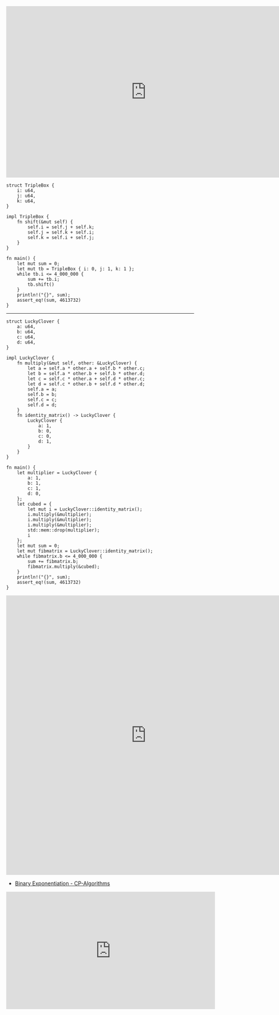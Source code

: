 <html><iframe src="https://docs.google.com/presentation/d/e/2PACX-1vSaHP7TcUI71uiwljBVfn6M7yFRxgXos451Bcb_q-y0h__0CLFzDZn916HYRaj-y_hfgcS-MUbDsEh6/embed?start=false&loop=false&delayms=60000" frameborder="0"  width="750" height="460" allowfullscreen="true" mozallowfullscreen="true" webkitallowfullscreen="true"></iframe></html>

```rust,editable
struct TripleBox {
    i: u64,
    j: u64,
    k: u64,
}

impl TripleBox {
    fn shift(&mut self) {
        self.i = self.j + self.k;
        self.j = self.k + self.i;
        self.k = self.i + self.j;
    }
}

fn main() {
    let mut sum = 0;
    let mut tb = TripleBox { i: 0, j: 1, k: 1 };
    while tb.i <= 4_000_000 {
        sum += tb.i;
        tb.shift()
    }
    println!("{}", sum);
    assert_eq!(sum, 4613732)
}
```
---
```rust,editable
struct LuckyClover {
    a: u64,
    b: u64,
    c: u64,
    d: u64,
}

impl LuckyClover {
    fn multiply(&mut self, other: &LuckyClover) {
        let a = self.a * other.a + self.b * other.c;
        let b = self.a * other.b + self.b * other.d;
        let c = self.c * other.a + self.d * other.c;
        let d = self.c * other.b + self.d * other.d;
        self.a = a;
        self.b = b;
        self.c = c;
        self.d = d;
    }
    fn identity_matrix() -> LuckyClover {
        LuckyClover {
            a: 1,
            b: 0,
            c: 0,
            d: 1,
        }
    }
}

fn main() {
    let multiplier = LuckyClover {
        a: 1,
        b: 1,
        c: 1,
        d: 0,
    };
    let cubed = {
        let mut i = LuckyClover::identity_matrix();
        i.multiply(&multiplier);
        i.multiply(&multiplier);
        i.multiply(&multiplier);
        std::mem::drop(multiplier);
        i
    };
    let mut sum = 0;
    let mut fibmatrix = LuckyClover::identity_matrix();
    while fibmatrix.b <= 4_000_000 {
        sum += fibmatrix.b;
        fibmatrix.multiply(&cubed);
    }
    println!("{}", sum);
    assert_eq!(sum, 4613732)
}
```

<html><iframe frameborder="0" width="750" height="750" src="https://play.rust-lang.org/?version=stable&mode=debug&edition=2018&code=use%20std%3A%3Atime%3A%3AInstant%3B%0A%0Afn%20main()%20%7B%0A%20%20%20%20%2F%2F%20warm%20up%0A%20%20%20%20assert_eq!(th_fib_matrix(1)%2C%201)%3B%0A%20%20%20%20assert_eq!(th_fib_matrix(2)%2C%201)%3B%0A%20%20%20%20assert_eq!(th_fib_matrix(3)%2C%202)%3B%0A%20%20%20%20assert_eq!(th_fib_matrix(4)%2C%203)%3B%0A%20%20%20%20assert_eq!(th_fib_matrix(5)%2C%205)%3B%0A%20%20%20%20assert_eq!(th_fib_matrix(6)%2C%208)%3B%0A%0A%20%20%20%20assert_eq!(th_fib_linear(1)%2C%201)%3B%0A%20%20%20%20assert_eq!(th_fib_linear(2)%2C%201)%3B%0A%20%20%20%20assert_eq!(th_fib_linear(3)%2C%202)%3B%0A%20%20%20%20assert_eq!(th_fib_linear(4)%2C%203)%3B%0A%20%20%20%20assert_eq!(th_fib_linear(5)%2C%205)%3B%0A%20%20%20%20assert_eq!(th_fib_linear(6)%2C%208)%3B%0A%0A%20%20%20%20%2F%2F%2088%20ns%20(Intel%20i7%203632QM)%0A%20%20%20%20let%20start_matrix%20%3D%20Instant%3A%3Anow()%3B%0A%20%20%20%20assert_eq!(th_fib_matrix(185)%2C%20205697230343233228174223751303346572685)%3B%0A%20%20%20%20let%20duration_matrix%20%3D%20start_matrix.elapsed()%3B%0A%0A%20%20%20%20%2F%2F%20133%20ns%20(Intel%20i7%203632QM)%0A%20%20%20%20let%20start_linear%20%3D%20Instant%3A%3Anow()%3B%0A%20%20%20%20assert_eq!(th_fib_linear(185)%2C%20205697230343233228174223751303346572685)%3B%0A%20%20%20%20let%20duration_linear%20%3D%20start_linear.elapsed()%3B%0A%20%20%20%20%0A%20%20%20%20println!(%0A%20%20%20%20%20%20%20%20%22Time%20elapsed%20in%20th_fib_matrix()%20%7B%3A%3F%7D%20and%20th_fib_linear()%20%7B%3A%3F%7D%22%2C%0A%20%20%20%20%20%20%20%20duration_matrix%2C%20duration_linear%0A%20%20%20%20)%3B%0A%7D%0A%0Afn%20th_fib_matrix(mut%20th%3A%20u8)%20-%3E%20u128%20%7B%0A%20%20%20%20assert!(th%20%3C%3D%20185%2C%20%22u128%20size%22)%3B%0A%20%20%20%20let%20mut%20result%20%3D%20LuckyClover%3A%3Aidentity_matrix()%3B%0A%20%20%20%20let%20mut%20acc%20%3D%20LuckyClover%20%7B%0A%20%20%20%20%20%20%20%20a%3A%201%2C%0A%20%20%20%20%20%20%20%20b%3A%201%2C%0A%20%20%20%20%20%20%20%20c%3A%201%2C%0A%20%20%20%20%20%20%20%20d%3A%200%2C%0A%20%20%20%20%7D%3B%0A%20%20%20%20loop%20%7B%0A%20%20%20%20%20%20%20%20if%20th%20%25%202%20%3D%3D%201%20%7B%0A%20%20%20%20%20%20%20%20%20%20%20%20result.multiply(%26acc)%3B%0A%20%20%20%20%20%20%20%20%7D%0A%20%20%20%20%20%20%20%20th%20%3E%3E%3D%201%3B%0A%20%20%20%20%20%20%20%20if%20th%20%3D%3D%200%20%7B%0A%20%20%20%20%20%20%20%20%20%20%20%20break%3B%0A%20%20%20%20%20%20%20%20%7D%0A%20%20%20%20%20%20%20%20acc.square()%3B%0A%20%20%20%20%7D%0A%20%20%20%20result.b%0A%7D%0A%0Afn%20th_fib_linear(th%3A%20u8)%20-%3E%20u128%20%7B%0A%20%20%20%20assert!(th%20%3C%3D%20185%2C%20%22u128%20size%22)%3B%0A%20%20%20%20let%20mut%20triple%20%3D%20%5B0u128%2C%201%2C%201%5D%3B%0A%20%20%20%20for%20_%20in%200..th%20%2F%203%20%7B%0A%20%20%20%20%20%20%20%20shift(%26mut%20triple)%3B%0A%20%20%20%20%7D%0A%20%20%20%20triple%5B(th%20%25%203)%20as%20usize%5D%0A%7D%0A%0Astruct%20LuckyClover%20%7B%0A%20%20%20%20a%3A%20u128%2C%0A%20%20%20%20b%3A%20u128%2C%0A%20%20%20%20c%3A%20u128%2C%0A%20%20%20%20d%3A%20u128%2C%0A%7D%0A%0Aimpl%20LuckyClover%20%7B%0A%20%20%20%20fn%20multiply(%26mut%20self%2C%20other%3A%20%26LuckyClover)%20%7B%0A%20%20%20%20%20%20%20%20let%20a%20%3D%20self.a%20*%20other.a%20%2B%20self.b%20*%20other.c%3B%0A%20%20%20%20%20%20%20%20let%20b%20%3D%20self.a%20*%20other.b%20%2B%20self.b%20*%20other.d%3B%0A%20%20%20%20%20%20%20%20let%20c%20%3D%20self.c%20*%20other.a%20%2B%20self.d%20*%20other.c%3B%0A%20%20%20%20%20%20%20%20let%20d%20%3D%20self.c%20*%20other.b%20%2B%20self.d%20*%20other.d%3B%0A%20%20%20%20%20%20%20%20self.a%20%3D%20a%3B%0A%20%20%20%20%20%20%20%20self.b%20%3D%20b%3B%0A%20%20%20%20%20%20%20%20self.c%20%3D%20c%3B%0A%20%20%20%20%20%20%20%20self.d%20%3D%20d%3B%0A%20%20%20%20%7D%0A%20%20%20%20fn%20square(%26mut%20self)%20%7B%0A%20%20%20%20%20%20%20%20let%20a%20%3D%20self.a%20*%20self.a%20%2B%20self.b%20*%20self.c%3B%0A%20%20%20%20%20%20%20%20let%20b%20%3D%20self.a%20*%20self.b%20%2B%20self.b%20*%20self.d%3B%0A%20%20%20%20%20%20%20%20let%20c%20%3D%20self.c%20*%20self.a%20%2B%20self.d%20*%20self.c%3B%0A%20%20%20%20%20%20%20%20let%20d%20%3D%20self.c%20*%20self.b%20%2B%20self.d%20*%20self.d%3B%0A%20%20%20%20%20%20%20%20self.a%20%3D%20a%3B%0A%20%20%20%20%20%20%20%20self.b%20%3D%20b%3B%0A%20%20%20%20%20%20%20%20self.c%20%3D%20c%3B%0A%20%20%20%20%20%20%20%20self.d%20%3D%20d%3B%0A%20%20%20%20%7D%0A%20%20%20%20fn%20identity_matrix()%20-%3E%20LuckyClover%20%7B%0A%20%20%20%20%20%20%20%20LuckyClover%20%7B%0A%20%20%20%20%20%20%20%20%20%20%20%20a%3A%201%2C%0A%20%20%20%20%20%20%20%20%20%20%20%20b%3A%200%2C%0A%20%20%20%20%20%20%20%20%20%20%20%20c%3A%200%2C%0A%20%20%20%20%20%20%20%20%20%20%20%20d%3A%201%2C%0A%20%20%20%20%20%20%20%20%7D%0A%20%20%20%20%7D%0A%7D%0A%0Afn%20shift(triple%3A%20%26mut%20%5Bu128%3B%203%5D)%20%7B%0A%20%20%20%20triple%5B0%5D%20%3D%20triple%5B1%5D%20%2B%20triple%5B2%5D%3B%0A%20%20%20%20triple%5B1%5D%20%3D%20triple%5B2%5D%20%2B%20triple%5B0%5D%3B%0A%20%20%20%20triple%5B2%5D%20%3D%20triple%5B0%5D%20%2B%20triple%5B1%5D%3B%0A%7D%0A"></iframe></html>

- [Binary Exponentiation - CP-Algorithms](https://cp-algorithms.com/algebra/binary-exp.html#toc-tgt-1)

<html><center><iframe width="560" height="315" src="https://www.youtube.com/embed/L-Wzglnm4dM" title="YouTube video player" frameborder="0" allow="accelerometer; autoplay; clipboard-write; encrypted-media; gyroscope; picture-in-picture" allowfullscreen></iframe></center></html>

